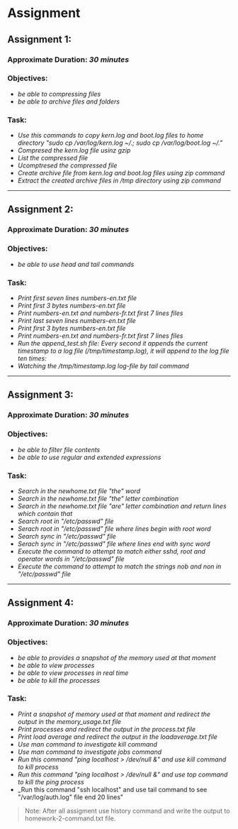 # Assignment

## Assignment 1:
### Approximate Duration: _30 minutes_
### Objectives: 
* _be able to compressing files_ 
* _be able to archive files and folders_

### Task:
* _Use this commands to copy kern.log and boot.log files to home directory "sudo cp /var/log/kern.log ~/.; sudo cp /var/log/boot.log ~/."_
* _Compresed the kern.log file usinz gzip_
* _List the compressed file_
* _Ucomptresed the compressed file_
* _Create archive file from kern.log and boot.log files using zip command_
* _Extract the created archive files in /tmp directory using zip command_

---
## Assignment 2:
### Approximate Duration: _30 minutes_
### Objectives: 
* _be able to use head and tail commands_ 

### Task:

* _Print first seven lines numbers-en.txt file_
* _Print first 3 bytes numbers-en.txt file_
* _Print numbers-en.txt and numbers-fr.txt first 7 lines files_
* _Print last seven lines numbers-en.txt file_
* _Print first 3 bytes numbers-en.txt file_
* _Print numbers-en.txt and numbers-fr.txt first 7 lines files_
* _Run the append_test.sh file: Every second it appends the current timestamp to a log file (/tmp/timestamp.log), it will append to the log file ten times:_
* _Watching the /tmp/timestamp.log log-file by tail command_

---
## Assignment 3:
### Approximate Duration: _30 minutes_
### Objectives: 
* _be able to filter file contents_
* _be able to use regular and extended expressions_

### Task:
* _Search in the newhome.txt file "the" word_
* _Search in the newhome.txt file "the" letter combination_
* _Search in the newhome.txt file "are" letter combination and return lines which contain that_
* _Search root in "/etc/passwd" file_
* _Serach root in "/etc/passwd" file where lines begin with root word_
* _Search sync in "/etc/passwd" file_
* _Serach sync in "/etc/passwd" file where lines end with sync word_
* _Execute the command to attempt to match either sshd, root and operator words in "/etc/passwd" file_
* _Execute the command to attempt to match the strings nob and non in "/etc/passwd" file_

---
## Assignment 4:
### Approximate Duration: _30 minutes_
### Objectives: 
* _be able to provides a snapshot of the memory used at that moment_
* _be able to view processes_
* _be able to view processes in real time_
* _be able to kill the processes_

### Task:

* _Print a snapshot of memory used at that moment and redirect the output in the memory_usage.txt file_
* _Print processes and redirect the output in the process.txt file_
* _Print load average and redirect the output in the loadaverage.txt file_
* _Use man command to investigate kill command_
* _Use man command to investigate jobs command_
* _Run this command "ping localhost > /dev/null &" and use kill command to kill process_
* _Run this command "ping localhost > /dev/null &" and use top command to kill the ping process_
* _Run this command "ssh localhost" and use tail command to see "/var/log/auth.log" file end 20 lines"

> Note: After all assigment use history command and write the output to homework-2-command.txt file.